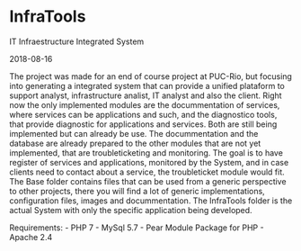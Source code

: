 # InfraTools
IT Infraestructure Integrated System

2018-08-16

The project was made for an end of course project at PUC-Rio, but focusing into generating a integrated system that can provide a unified plataform to support analyst, infrastructure analist, IT analyst and also the client.
Right now the only implemented modules are the docummentation of services, where services can be applications and such, and the diagnostico tools, that provide diagnostic for applications and services. Both are still being implemented but can already be use.
The docummentation and the database are already prepared to the other modules that are not yet implemented, that are troubleticketing and monitoring. The goal is to have register of services and applications, monitored by the System, and in case clients need to contact about a service, the troubleticket module would fit.
The Base folder contains files that can be used from a generic perspective to other projects, there you will find a lot of generic implementations, configuration files, images and docummentation.
The InfraTools folder is the actual System with only the specific application being developed.

Requirements:
		- PHP 7
		- MySql 5.7
		- Pear Module Package for PHP
		- Apache 2.4
